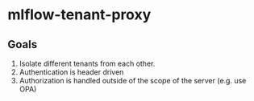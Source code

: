 # mlflow-tenant-proxy


## Goals
1. Isolate different tenants from each other.
2. Authentication is header driven
3. Authorization is handled outside of the scope of the server (e.g. use OPA)